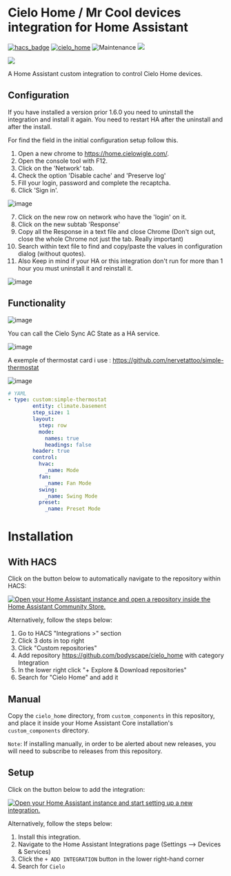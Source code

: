 # Cielo Home / Mr Cool devices integration for Home Assistant

[![hacs_badge](https://img.shields.io/badge/HACS-Default-41BDF5.svg?style=for-the-badge)](https://github.com/hacs/integration)
[![cielo_home](https://img.shields.io/github/release/bodyscape/cielo_home/all.svg?style=for-the-badge)](https://github.com/bodyscape/cielo_home/releases)
![Maintenance](https://img.shields.io/maintenance/yes/2023.svg?style=for-the-badge)
[![](https://img.shields.io/badge/MAINTAINER-bodyscape-red?style=for-the-badge)](https://github.com/bodyscape)

<a href="https://www.buymeacoffee.com/bodyscape"><img src="https://img.buymeacoffee.com/button-api/?text=Buy me a coffee&emoji=&slug=bodyscape&button_colour=FFDD00&font_colour=000000&font_family=Cookie&outline_colour=000000&coffee_colour=ffffff"></a>

A Home Assistant custom integration to control Cielo Home devices.

## Configuration

If you have installed a version prior 1.6.0 you need to uninstall the integration and install it again.
You need to restart HA after the uninstall and after the install.

For find the field in the initial configuration setup follow this.

1. Open a new chrome to https://home.cielowigle.com/.
2. Open the console tool with F12.
3. Click on the 'Network' tab.
4. Check the option 'Disable cache' and 'Preserve log'
5. Fill your login, password and complete the recaptcha.
6. Click 'Sign in'.

![image](https://github.com/bodyscape/cielo_home/assets/30115568/3d1878e3-031e-4ab7-86ab-464c15b11eeb)

7. Click on the new row on network who have the 'login' on it.
8. Click on the new subtab 'Response'
9. Copy all the Response in a text file and close Chrome (Don't sign out, close the whole Chrome not just the tab. Really important)
10. Search within text file to find and copy/paste the values in configuration dialog (without quotes).
11. Also Keep in mind if your HA or this integration don't run for more than 1 hour you must uninstall it and reinstall it.

![image](https://github.com/bodyscape/cielo_home/assets/30115568/96702e55-d4e0-4815-8316-a9a6cfbbab74)


## Functionality

![image](https://user-images.githubusercontent.com/30115568/229196023-6d2923fa-a09d-4e03-8615-78060a2003d6.png)


You can call the Cielo Sync AC State as a HA service.

![image](https://user-images.githubusercontent.com/30115568/229198720-c6cbd225-8929-4593-8a49-b015f05f3761.png)


A exemple of thermostat card i use : https://github.com/nervetattoo/simple-thermostat

![image](https://user-images.githubusercontent.com/30115568/218138232-3249b15e-ce08-4eee-bbeb-178d7e150caa.png)

``` yaml
# YAML
- type: custom:simple-thermostat
        entity: climate.basement
        step_size: 1
        layout:
          step: row
          mode:
            names: true
            headings: false
        header: true
        control:
          hvac:
            _name: Mode
          fan:
            _name: Fan Mode
          swing:
            _name: Swing Mode
          preset:
            _name: Preset Mode
```

# Installation

## With HACS

Click on the button below to automatically navigate to the repository within HACS:

[![Open your Home Assistant instance and open a repository inside the Home Assistant Community Store.](https://my.home-assistant.io/badges/hacs_repository.svg)](https://my.home-assistant.io/redirect/hacs_repository/?owner=bodyscape&repository=cielo_home&category=integration)

Alternatively, follow the steps below:

1. Go to HACS "Integrations >" section
2. Click 3 dots in top right
3. Click "Custom repositories"
4. Add repository https://github.com/bodyscape/cielo_home with category Integration
5. In the lower right click "+ Explore & Download repositories"
6. Search for "Cielo Home" and add it

## Manual
Copy the `cielo_home` directory, from `custom_components` in this repository,
and place it inside your Home Assistant Core installation's `custom_components` directory.

`Note`: If installing manually, in order to be alerted about new releases, you will need to subscribe to releases from this repository. 

## Setup

Click on the button below to add the integration:

[![Open your Home Assistant instance and start setting up a new integration.](https://my.home-assistant.io/badges/config_flow_start.svg)](https://my.home-assistant.io/redirect/config_flow_start/?domain=cielo_home)

Alternatively, follow the steps below:

1. Install this integration.
2. Navigate to the Home Assistant Integrations page (Settings --> Devices & Services)
3. Click the `+ ADD INTEGRATION` button in the lower right-hand corner
4. Search for `Cielo`
